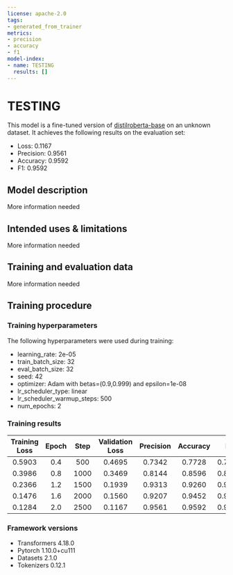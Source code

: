 ```yaml
---
license: apache-2.0
tags:
- generated_from_trainer
metrics:
- precision
- accuracy
- f1
model-index:
- name: TESTING
  results: []
---
```


<!-- This model card has been generated automatically according to the information the Trainer had access to. You
should probably proofread and complete it, then remove this comment. -->

# TESTING

This model is a fine-tuned version of [distilroberta-base](https://huggingface.co/distilroberta-base) on an unknown dataset.
It achieves the following results on the evaluation set:
- Loss: 0.1167
- Precision: 0.9561
- Accuracy: 0.9592
- F1: 0.9592

## Model description

More information needed

## Intended uses & limitations

More information needed

## Training and evaluation data

More information needed

## Training procedure

### Training hyperparameters

The following hyperparameters were used during training:
- learning_rate: 2e-05
- train_batch_size: 32
- eval_batch_size: 32
- seed: 42
- optimizer: Adam with betas=(0.9,0.999) and epsilon=1e-08
- lr_scheduler_type: linear
- lr_scheduler_warmup_steps: 500
- num_epochs: 2

### Training results

| Training Loss | Epoch | Step | Validation Loss | Precision | Accuracy | F1     |
|:-------------:|:-----:|:----:|:---------------:|:---------:|:--------:|:------:|
| 0.5903        | 0.4   | 500  | 0.4695          | 0.7342    | 0.7728   | 0.7890 |
| 0.3986        | 0.8   | 1000 | 0.3469          | 0.8144    | 0.8596   | 0.8684 |
| 0.2366        | 1.2   | 1500 | 0.1939          | 0.9313    | 0.9260   | 0.9253 |
| 0.1476        | 1.6   | 2000 | 0.1560          | 0.9207    | 0.9452   | 0.9465 |
| 0.1284        | 2.0   | 2500 | 0.1167          | 0.9561    | 0.9592   | 0.9592 |


### Framework versions

- Transformers 4.18.0
- Pytorch 1.10.0+cu111
- Datasets 2.1.0
- Tokenizers 0.12.1
